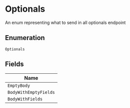 
# Optionals

An enum representing what to send in all optionals endpoint

## Enumeration

`Optionals`

## Fields

| Name |
|  --- |
| `EmptyBody` |
| `BodyWithEmptyFields` |
| `BodyWithFields` |

